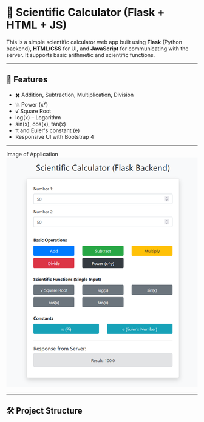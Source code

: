 # 🔬 Scientific Calculator (Flask + HTML + JS)

This is a simple scientific calculator web app built using **Flask** (Python backend), **HTML/CSS** for UI, and **JavaScript** for communicating with the server. It supports basic arithmetic and scientific functions.

---

## 🚀 Features

- ✖️ Addition, Subtraction, Multiplication, Division
- 💥 Power (x<sup>y</sup>)
- √ Square Root
- log(x) – Logarithm
- sin(x), cos(x), tan(x)
- π and Euler's constant (e)
- Responsive UI with Bootstrap 4

---
Image of Application
![screenshot](./static/screenshot.png)

---

## 🛠️ Project Structure

